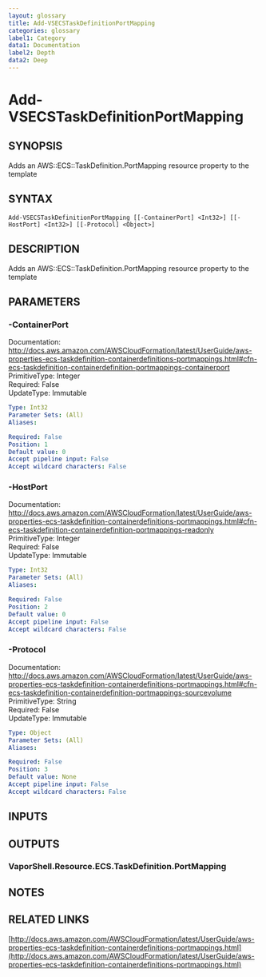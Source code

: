 ```yaml
---
layout: glossary
title: Add-VSECSTaskDefinitionPortMapping
categories: glossary
label1: Category
data1: Documentation
label2: Depth
data2: Deep
---
```


# Add-VSECSTaskDefinitionPortMapping

## SYNOPSIS
Adds an AWS::ECS::TaskDefinition.PortMapping resource property to the template

## SYNTAX

```
Add-VSECSTaskDefinitionPortMapping [[-ContainerPort] <Int32>] [[-HostPort] <Int32>] [[-Protocol] <Object>]
```

## DESCRIPTION
Adds an AWS::ECS::TaskDefinition.PortMapping resource property to the template

## PARAMETERS

### -ContainerPort
Documentation: http://docs.aws.amazon.com/AWSCloudFormation/latest/UserGuide/aws-properties-ecs-taskdefinition-containerdefinitions-portmappings.html#cfn-ecs-taskdefinition-containerdefinition-portmappings-containerport    
PrimitiveType: Integer    
Required: False    
UpdateType: Immutable

```yaml
Type: Int32
Parameter Sets: (All)
Aliases: 

Required: False
Position: 1
Default value: 0
Accept pipeline input: False
Accept wildcard characters: False
```

### -HostPort
Documentation: http://docs.aws.amazon.com/AWSCloudFormation/latest/UserGuide/aws-properties-ecs-taskdefinition-containerdefinitions-portmappings.html#cfn-ecs-taskdefinition-containerdefinition-portmappings-readonly    
PrimitiveType: Integer    
Required: False    
UpdateType: Immutable

```yaml
Type: Int32
Parameter Sets: (All)
Aliases: 

Required: False
Position: 2
Default value: 0
Accept pipeline input: False
Accept wildcard characters: False
```

### -Protocol
Documentation: http://docs.aws.amazon.com/AWSCloudFormation/latest/UserGuide/aws-properties-ecs-taskdefinition-containerdefinitions-portmappings.html#cfn-ecs-taskdefinition-containerdefinition-portmappings-sourcevolume    
PrimitiveType: String    
Required: False    
UpdateType: Immutable

```yaml
Type: Object
Parameter Sets: (All)
Aliases: 

Required: False
Position: 3
Default value: None
Accept pipeline input: False
Accept wildcard characters: False
```

## INPUTS

## OUTPUTS

### VaporShell.Resource.ECS.TaskDefinition.PortMapping

## NOTES

## RELATED LINKS

[http://docs.aws.amazon.com/AWSCloudFormation/latest/UserGuide/aws-properties-ecs-taskdefinition-containerdefinitions-portmappings.html](http://docs.aws.amazon.com/AWSCloudFormation/latest/UserGuide/aws-properties-ecs-taskdefinition-containerdefinitions-portmappings.html)

